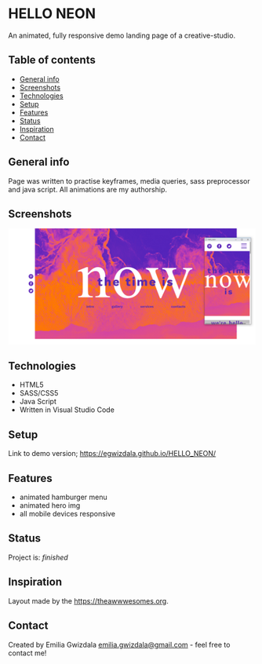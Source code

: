 # HELLO NEON
An animated, fully responsive demo landing page of a creative-studio. 

## Table of contents
* [General info](#general-info)
* [Screenshots](#screenshots)
* [Technologies](#technologies)
* [Setup](#setup)
* [Features](#features)
* [Status](#status)
* [Inspiration](#inspiration)
* [Contact](#contact)

## General info
Page was written to practise keyframes, media queries, sass preprocessor and java script. All animations are my authorship.

## Screenshots
![Hello_neon](./assets/Hello_neon.png)

## Technologies
* HTML5
* SASS/CSS5
* Java Script
* Written in Visual Studio Code

## Setup
Link to demo version;
https://egwizdala.github.io/HELLO_NEON/

## Features
* animated hamburger menu
* animated hero img
* all mobile devices responsive

## Status
Project is: _finished_

## Inspiration
Layout made by the https://theawwwesomes.org.

## Contact
Created by Emilia Gwizdala emilia.gwizdala@gmail.com - feel free to contact me!
